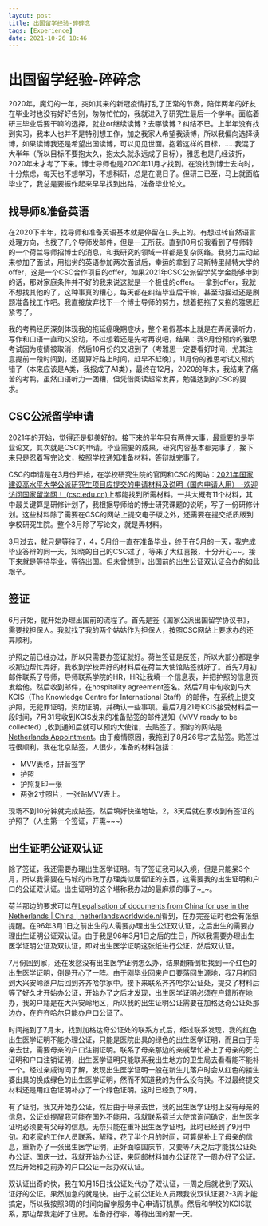 ```yaml
---
layout: post
title: 出国留学经验-碎碎念
tags: [Experience]
date: 2021-10-26 18:46
---
```


# 出国留学经验-碎碎念

2020年，魔幻的一年，突如其来的新冠疫情打乱了正常的节奏，陪伴两年的好友在毕业时也没有好好告别，匆匆忙忙的，我就进入了研究生最后一个学年。面临着研三毕业后要干嘛的选择，就业or继续读博？去哪读博？纠结不已。上半年没有找到实习，我本人也并不是特别想工作，加之我家人希望我读博，所以我偏向选择读博，如果读博我还是希望出国读博，可以见见世面。抱着这样的目标，.....我混了大半年（所以目标不要抱太久，抱太久就永远成了目标），雅思也是几经波折，2020年末才考了下来。博士导师也是2020年11月才找到。在没找到博士去向时，十分焦虑，每天也不想学习，不想科研，总是在混日子。但研三已至，马上就面临毕业了，我总是要振作起来早早找到出路，准备毕业论文。

## 找导师&准备英语

在2020下半年，找导师和准备英语基本就是停留在口头上的。有想过转自然语言处理方向，也找了几个导师发邮件，但是一无所获。直到10月份我看到了导师转的一个荷兰导师招博士的消息，和我研究的领域一样都是复杂网络。我努力主动起来参加了面试，用拙劣的英语参加两次面试后，幸运的拿到了马斯特里赫特大学的offer，这是一个CSC合作项目的offer，如果2021年CSC公派留学奖学金能够申到的话，那对家庭条件并不好的我来说这就是一个极佳的offer。一拿到offer，我就不想找其他的了，这种事真的糟心，每天都在纠结毕业后干嘛，甚至动摇过还是刷题准备找工作吧。我直接放弃找下一个博士导师的努力，想着把拖了又拖的雅思赶紧考了。

我的考鸭经历深刻体现我的拖延癌晚期症状，整个暑假基本上就是在弄阅读听力，写作和口语一直动又没动，不过想着还是先考再说吧，结果：我9月份预约的雅思考试因为疫情被取消，然后10月份的又迟到了（考雅思一定要看好时间，尤其注意提前一段时间到，还要算好路上时间，赶早不赶晚），11月份的雅思考试又预约错了（本来应该是A类，我报成了A1类），最终在12月，2020的年末，我结束了痛苦的考鸭，虽然口语听力一团糟，但凭借阅读超常发挥，勉强达到的CSC的要求。

## CSC公派留学申请

2021年的开始，觉得还是挺美好的。接下来的半年只有两件大事，最重要的是毕业论文，其次就是CSC的申请。毕业需要的成果，研究内容基本都完事了，接下来只是忍着写完论文，按照学校通知准备材料，答辩就完事了。

CSC的申请是在3月份开始，在学校研究生院的官网和CSC的网站：[2021年国家建设高水平大学公派研究生项目应提交的申请材料及说明（国内申请人用） -欢迎访问国家留学网！ (csc.edu.cn)](https://www.csc.edu.cn/article/1954)上都能找到所需材料。一共大概有11个材料，其中最关键算是研修计划了，我根据导师给的博士研究课题的说明，写了一份研修计划。这些材料除了需要在CSC的网站上提交电子版之外，还需要在提交纸质版到学校研究生院。整个3月除了写论文，就是弄材料。

3月过去，就只是等待了，4，5月份一直在准备毕业，终于在5月的一天，我完成毕业答辩的同一天，知晓的自己的CSC过了，等来了大红喜报，十分开心~~。接下来就是等待毕业，等待出国。但未曾想到，出国前的出生公证双认证会办的如此艰辛。

## 签证

6月开始，就开始办理出国前的流程了。首先是签《国家公派出国留学协议书》，需要找担保人。我就找了我的两个姑姑作为担保人，按照CSC网站上要求办的还算顺利。

护照之前已经办过，所以只需要办签证就好。荷兰签证是反签，所以大部分都是学校那边帮忙弄好，我收到学校弄好的材料后在荷兰大使馆贴签就好了。首先7月初邮件联系了导师，导师联系学院的HR，HR让我填一个信息表，并把护照的信息页发给他。然后收到邮件，在hospitality agreement签名。然后7月中旬收到马大KCIS（The Knowledge Centre for International Staff）的邮件，在系统上提交护照，无犯罪证明，资助证明，并确认一些事项。最后7月21号KCIS接受材料后一段时间，7月31号收到KCIS发来的准备贴签的邮件通知（MVV ready to be collected）,收到通知后就可以预约大使馆，去贴签了。预约的网站是[Netherlands Appointment](https://www.vfsvisaonline.com/Netherlands-Global-Online-Appointment_Zone1/AppScheduling/AppWelcome.aspx?P=ltLn8sB713pXho9S%2bnODEomPmYxj9NlLPuyVgtwptqY%3d)。由于疫情原因，我拖到了8月26号才去贴签。贴签过程很顺利，我在北京贴签，人很少，准备的材料包括：

- MVV表格，拼音签字
- 护照
- 护照复印一张
- 两张2寸照片，一张贴MVV表上。

现场不到10分钟就完成贴签，然后填好快递地址，2，3天后就在家收到有签证的护照了（人生第一个签证，开熏~~~）

## 出生证明公证双认证

除了签证，我还需要办理出生医学证明。有了签证我可以入境，但是只能呆3个月，所以我需要在马城的市政厅办理类似居留证的东西，这需要我的出生证明和户口的公证双认证。出生证明的这个堪称我办过的最麻烦的事了~_~。

荷兰那边的要求可以在[Legalisation of documents from China for use in the Netherlands \| China \| netherlandsworldwide.nl](https://www.netherlandsworldwide.nl/countries/china/living-and-working/legalisation-foreign-documents)看到，在办完签证时也会有张纸提醒。在96年3月1日之前出生的人需要办理出生公证双认证，之后出生的需要办理出生证明公证双认证。由于我是96年3月1日之后的生日，所以我需要办理出生医学证明公证及双认证，即对出生医学证明这张纸进行公证，然后双认证。

7月份回到家，还在发愁没有出生医学证明怎么办，结果翻箱倒柜找到一个红色的出生医学证明，倒是开心了一阵。由于刚毕业回来户口要落回生源地，我7月初回到大兴安岭落户后回到齐齐哈尔家中。接下来联系齐齐哈尔公证处，提交了材料后等了好久才开始办公证，开始办了之后才发现，出生医学证明必须在户籍所在地办，我的户籍是在大兴安岭地区，所以我的出生证明公证需要在加格达奇公证处那边办，在齐齐哈尔只能办户口公证了。

时间拖到了7月末，找到加格达奇公证处的联系方式后，经过联系发现，我的红色出生医学证明不能办理公证，只能是医院出具的绿色的出生医学证明，而且由于母亲去世，需要母亲的户口注销证明。联系了母亲那边的亲戚帮忙补上了母亲的死亡证明和户口注销证明，出生医学证明只能联系我出生地方的卫生局去看看能不能补一个。经过亲戚询问了解，发现出生医学证明一般在新生儿落户时会从红色的接生婆出具的换成绿色的出生医学证明，然而不知道我的为什么没有换。不过最终提交材料还是用红色证明补办了一个绿色证明。这时已经到了9月。

有了证明，我又开始办公证，然后由于母亲去世，我的出生医学证明上没有母亲的信息，公证处提醒我可能在国外不能用，我就联系荷兰大使馆询问确定，出生医学证明必须要有父母的信息。无奈只能在重补出生医学证明，此时已经到了9月中旬。和老家的工作人员联系，解释，花了半个月的时间，可算是补上了母亲的信息，重新办了一张出生医学证明，正好面临国庆节，又要等7天之后才能找公证处办公证。国庆一过，我就开始办公证，来回邮材料加办公证花了一周办好了公证。然后开始和之前办的户口公证一起办双认证。

双认证出奇的快，我在10月15日找公证处代办了双认证，一周之后就收到了双认证好的公证。果然加急的就是快。由于之前公证处人员跟我说双认证要2-3周才能搞定，所以我按照3周的时间向留学服务中心申请订机票。然后和学校的KCIS联系，那边帮我定好了住房。准备好行李，等待出国的那一天。





